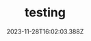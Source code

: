 ---
templateKey: blog-post
title: testing
date: 2023-11-28T16:02:03.388Z
description: testing description
featuredpost: true
featuredimage: /img/snowy-forrest.png
---